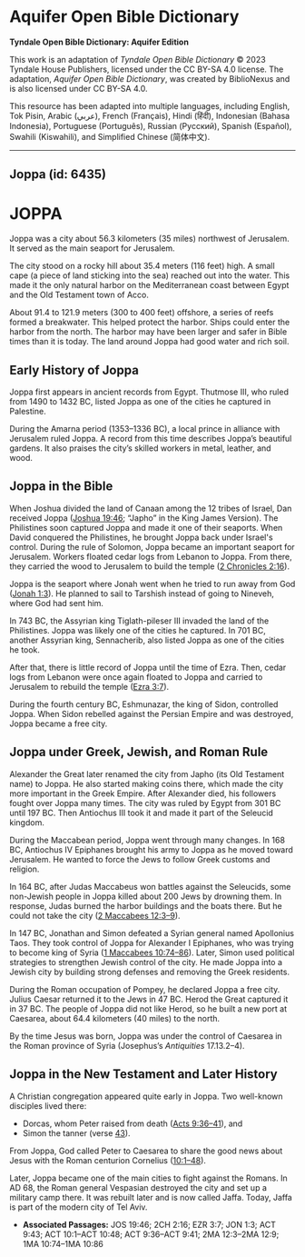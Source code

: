 # Aquifer Open Bible Dictionary

**Tyndale Open Bible Dictionary: Aquifer Edition**

This work is an adaptation of *Tyndale Open Bible Dictionary* © 2023 Tyndale House Publishers, licensed under the CC BY\-SA 4\.0 license. The adaptation, *Aquifer Open Bible Dictionary*, was created by BiblioNexus and is also licensed under CC BY\-SA 4\.0\.

This resource has been adapted into multiple languages, including English, Tok Pisin, Arabic (عربي), French (Français), Hindi (हिंदी), Indonesian (Bahasa Indonesia), Portuguese (Português), Russian (Русский), Spanish (Español), Swahili (Kiswahili), and Simplified Chinese (简体中文).



--------------------------------

## Joppa (id: 6435)

JOPPA
=====

Joppa was a city about 56\.3 kilometers (35 miles) northwest of Jerusalem. It served as the main seaport for Jerusalem. 

The city stood on a rocky hill about 35\.4 meters (116 feet) high. A small cape (a piece of land sticking into the sea) reached out into the water. This made it the only natural harbor on the Mediterranean coast between Egypt and the Old Testament town of Acco.

About 91\.4 to 121\.9 meters (300 to 400 feet) offshore, a series of reefs formed a breakwater. This helped protect the harbor. Ships could enter the harbor from the north. The harbor may have been larger and safer in Bible times than it is today. The land around Joppa had good water and rich soil.

Early History of Joppa
----------------------

Joppa first appears in ancient records from Egypt. Thutmose III, who ruled from 1490 to 1432 BC, listed Joppa as one of the cities he captured in Palestine.

During the Amarna period (1353–1336 BC), a local prince in alliance with Jerusalem ruled Joppa. A record from this time describes Joppa’s beautiful gardens. It also praises the city’s skilled workers in metal, leather, and wood.

Joppa in the Bible
------------------

When Joshua divided the land of Canaan among the 12 tribes of Israel, Dan received Joppa ([Joshua 19:46](https://ref.ly/Josh19:46); “Japho” in the King James Version). The Philistines soon captured Joppa and made it one of their seaports. When David conquered the Philistines, he brought Joppa back under Israel's control. During the rule of Solomon, Joppa became an important seaport for Jerusalem. Workers floated cedar logs from Lebanon to Joppa. From there, they carried the wood to Jerusalem to build the temple ([2 Chronicles 2:16](https://ref.ly/2Chr2:16)).

Joppa is the seaport where Jonah went when he tried to run away from God ([Jonah 1:3](https://ref.ly/Jonah1:3)). He planned to sail to Tarshish instead of going to Nineveh, where God had sent him.

In 743 BC, the Assyrian king Tiglath\-pileser III invaded the land of the Philistines. Joppa was likely one of the cities he captured. In 701 BC, another Assyrian king, Sennacherib, also listed Joppa as one of the cities he took.

After that, there is little record of Joppa until the time of Ezra. Then, cedar logs from Lebanon were once again floated to Joppa and carried to Jerusalem to rebuild the temple ([Ezra 3:7](https://ref.ly/Ezra3:7)). 

During the fourth century BC, Eshmunazar, the king of Sidon, controlled Joppa. When Sidon rebelled against the Persian Empire and was destroyed, Joppa became a free city.

Joppa under Greek, Jewish, and Roman Rule
-----------------------------------------

Alexander the Great later renamed the city from Japho (its Old Testament name) to Joppa. He also started making coins there, which made the city more important in the Greek Empire. After Alexander died, his followers fought over Joppa many times. The city was ruled by Egypt from 301 BC until 197 BC. Then Antiochus III took it and made it part of the Seleucid kingdom.

During the Maccabean period, Joppa went through many changes. In 168 BC, Antiochus IV Epiphanes brought his army to Joppa as he moved toward Jerusalem. He wanted to force the Jews to follow Greek customs and religion.

In 164 BC, after Judas Maccabeus won battles against the Seleucids, some non\-Jewish people in Joppa killed about 200 Jews by drowning them. In response, Judas burned the harbor buildings and the boats there. But he could not take the city ([2 Maccabees 12:3–9](https://ref.ly/2Macc12:3-2Macc12:9)). 

In 147 BC, Jonathan and Simon defeated a Syrian general named Apollonius Taos. They took control of Joppa for Alexander I Epiphanes, who was trying to become king of Syria ([1 Maccabees 10:74–86](https://ref.ly/1Macc10:74-1Macc10:86)). Later, Simon used political strategies to strengthen Jewish control of the city. He made Joppa into a Jewish city by building strong defenses and removing the Greek residents.

During the Roman occupation of Pompey, he declared Joppa a free city. Julius Caesar returned it to the Jews in 47 BC. Herod the Great captured it in 37 BC. The people of Joppa did not like Herod, so he built a new port at Caesarea, about 64\.4 kilometers (40 miles) to the north.

By the time Jesus was born, Joppa was under the control of Caesarea in the Roman province of Syria (Josephus’s *Antiquities* 17\.13\.2–4\).

Joppa in the New Testament and Later History
--------------------------------------------

A Christian congregation appeared quite early in Joppa. Two well\-known disciples lived there:

* Dorcas, whom Peter raised from death ([Acts 9:36–41](https://ref.ly/Acts9:36-Acts9:41)), and
* Simon the tanner (verse [43](https://ref.ly/Acts9:43)).

From Joppa, God called Peter to Caesarea to share the good news about Jesus with the Roman centurion Cornelius ([10:1–48](https://ref.ly/Acts10:1-Acts10:48)).

Later, Joppa became one of the main cities to fight against the Romans. In AD 68, the Roman general Vespasian destroyed the city and set up a military camp there. It was rebuilt later and is now called Jaffa. Today, Jaffa is part of the modern city of Tel Aviv.

* **Associated Passages:** JOS 19:46; 2CH 2:16; EZR 3:7; JON 1:3; ACT 9:43; ACT 10:1–ACT 10:48; ACT 9:36–ACT 9:41; 2MA 12:3–2MA 12:9; 1MA 10:74–1MA 10:86

